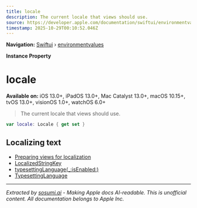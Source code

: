 ```yaml
---
title: locale
description: The current locale that views should use.
source: https://developer.apple.com/documentation/swiftui/environmentvalues/locale
timestamp: 2025-10-29T00:10:52.046Z
---
```


**Navigation:** [Swiftui](/documentation/swiftui) › [environmentvalues](/documentation/swiftui/environmentvalues)

**Instance Property**

# locale

**Available on:** iOS 13.0+, iPadOS 13.0+, Mac Catalyst 13.0+, macOS 10.15+, tvOS 13.0+, visionOS 1.0+, watchOS 6.0+

> The current locale that views should use.

```swift
var locale: Locale { get set }
```

## Localizing text

- [Preparing views for localization](/documentation/swiftui/preparing-views-for-localization)
- [LocalizedStringKey](/documentation/swiftui/localizedstringkey)
- [typesettingLanguage(_:isEnabled:)](/documentation/swiftui/view/typesettinglanguage(_:isenabled:))
- [TypesettingLanguage](/documentation/swiftui/typesettinglanguage)

---

*Extracted by [sosumi.ai](https://sosumi.ai) - Making Apple docs AI-readable.*
*This is unofficial content. All documentation belongs to Apple Inc.*
